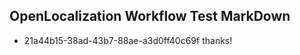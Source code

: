 ## OpenLocalization Workflow Test MarkDown
* 21a44b15-38ad-43b7-88ae-a3d0ff40c69f thanks!

<!--HONumber=Sep16_HO1-->



